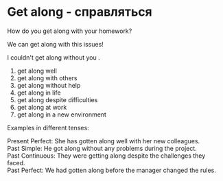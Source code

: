 # Get along - справляться

How do you get along with your homework?

We can get along with this issues!

I couldn't get along without you .

1. get along well  
2. get along with others  
3. get along without help  
4. get along in life  
5. get along despite difficulties  
6. get along at work  
7. get along in a new environment  

Examples in different tenses:

Present Perfect: She has gotten along well with her new colleagues.  
Past Simple: He got along without any problems during the project.  
Past Continuous: They were getting along despite the challenges they faced.  
Past Perfect: We had gotten along before the manager changed the rules.
